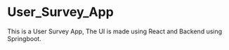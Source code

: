 # User_Survey_App
This is a User Survey App, The UI is made using React and Backend using Springboot.
